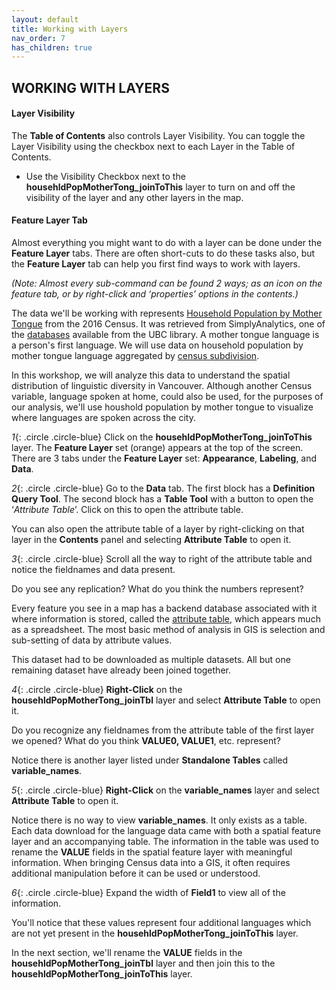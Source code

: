 ```yaml
---
layout: default
title: Working with Layers
nav_order: 7
has_children: true
---
```


## WORKING WITH LAYERS

#### Layer Visibility
The **Table of Contents** also controls Layer Visibility.  You can toggle the Layer Visibility using the checkbox next to each Layer in the Table of Contents.
- Use the Visibility Checkbox next to the **househldPopMotherTong_joinToThis** layer to turn on and off the visibility of the layer and any other layers in the map.

#### Feature Layer Tab
Almost everything you might want to do with a layer can be done under the **Feature Layer** tabs.  There are often short-cuts to do these tasks also, but the **Feature Layer** tab can help you first find ways to work with layers.  

_(Note: Almost every sub-command can be found 2 ways; as an icon on the feature tab, or by right-click and ‘properties’ options in the contents.)_

The data we'll be working with represents [Household Population by Mother Tongue](https://www12.statcan.gc.ca/census-recensement/2016/ref/dict/pop095-eng.cfm) from the 2016 Census. It was retrieved from SimplyAnalytics, one of the [databases](https://resources.library.ubc.ca/?action=resources&rpaction=select&search=simplyanalytics&searchtype=keywords&format=) available from the UBC library. A mother tongue language is a person's first language. We will use data on household population by mother tongue language aggregated by [census subdivision](https://www150.statcan.gc.ca/n1/pub/92-195-x/2011001/geo/csd-sdr/csd-sdr-eng.htm).

In this workshop, we will analyze this data to understand the spatial distribution of linguistic diversity in Vancouver. Although another Census variable, language spoken at home, could also be used, for the purposes of our analysis, we'll use houshold population by mother tongue to visualize where languages are spoken across the city.


*1*{: .circle .circle-blue} Click on the **househldPopMotherTong_joinToThis** layer. The **Feature Layer** set (orange) appears at the top of the screen. There are 3 tabs under the **Feature Layer** set: **Appearance**, **Labeling**, and **Data**.

*2*{: .circle .circle-blue} Go to the **Data** tab. The first block has a **Definition Query Tool**. The second block has a **Table Tool** with a button to open the ‘_Attribute Table_’. Click on this to open the attribute table.

You can also open the attribute table of a layer by right-clicking on that layer in the **Contents** panel and selecting **Attribute Table** to open it.

*3*{: .circle .circle-blue} Scroll all the way to right of the attribute table and notice the fieldnames and data present.

Do you see any replication? What do you think the numbers represent?

Every feature you see in a map has a backend database associated with it where information is stored, called the [attribute table](http://wiki.gis.com/wiki/index.php/Attribute_table), which appears much as a spreadsheet. The most basic method of analysis in GIS is selection and sub-setting of data by attribute values.

This dataset had to be downloaded as multiple datasets. All but one remaining dataset have already been joined together.

*4*{: .circle .circle-blue} **Right-Click** on the **househldPopMotherTong_joinTbl** layer and select **Attribute Table** to open it.

Do you recognize any fieldnames from the attribute table of the first layer we opened? What do you think **VALUE0, VALUE1**, etc. represent? 

Notice there is another layer listed under **Standalone Tables** called **variable_names**.

*5*{: .circle .circle-blue} **Right-Click** on the **variable_names** layer and select **Attribute Table** to open it.

Notice there is no way to view **variable_names**. It only exists as a table. Each data download for the language data came with both a spatial feature layer and an accompanying table. The information in the table was used to rename the **VALUE** fields in the spatial feature layer with meaningful information. When bringing Census data into a GIS, it often requires additional manipulation before it can be used or understood.

*6*{: .circle .circle-blue} Expand the width of **Field1** to view all of the information. 

You'll notice that these values represent four additional languages which are not yet present in the **househldPopMotherTong_joinToThis** layer.

In the next section, we'll rename the **VALUE** fields in the **househldPopMotherTong_joinTbl** layer and then join this to the **househldPopMotherTong_joinToThis** layer.
